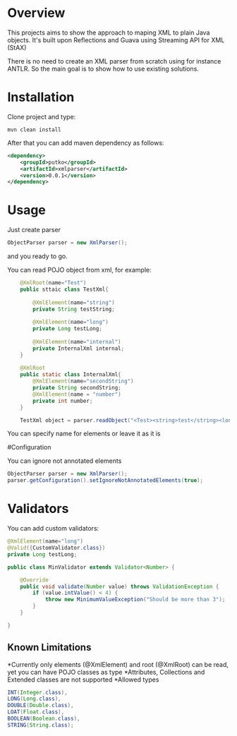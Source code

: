 # Overview

This projects aims to show the approach to maping XML to plain Java objects.
It's built upon Reflections and Guava using Streaming API for XML (StAX)

There is no need to create an XML parser from scratch using for instance ANTLR.
So the main goal is to show how to use existing solutions.

# Installation

Clone project and type:

```
mvn clean install
```

After that you can add maven dependency as follows:

```xml
<dependency>
	<groupId>putko</groupId>
	<artifactId>xmlparser</artifactId>
	<version>0.0.1</version>
</dependency>
```

# Usage

Just create parser
```java
ObjectParser parser = new XmlParser();
```
and you ready to go.

You can read POJO object from xml, for example:

```java
	@XmlRoot(name="Test")
	public sttaic class TestXml{
		
		@XmlElement(name="string")
		private String testString;
		
		@XmlElement(name="long")
		private Long testLong;
		
		@XmlElement(name="internal")
		private InternalXml internal;
	}
	
	@XmlRoot
	public static class InternalXml{
		@XmlElement(name="secondString")
		private String secondString;
		@XmlElement(name = "number")
		private int number;
	}

	TestXml object = parser.readObject("<Test><string>test</string><long>6</long><internal><secondString>test2</secondString><number>5</number></internal></Test>", TestXml.class);
```

You can specify name for elements or leave it as it is
	
#Configuration

You can ignore not annotated elements

```java
ObjectParser parser = new XmlParser();
parser.getConfiguration().setIgnoreNotAnnotatedElements(true);	
```
	
# Validators

You can add custom validators:

```java
@XmlElement(name="long")
@Valid({CustomValidator.class})
private Long testLong;
```

```java
public class MinValidator extends Validator<Number> {

	@Override
	public void validate(Number value) throws ValidationException {
		if (value.intValue() < 4) {
			throw new MinimumValueException("Should be more than 3");
		}
	}

}

```
	
## Known Limitations

*Currently only elements (@XmlElement) and root (@XmlRoot) can be read, yet you can have POJO classes as type
*Attributes, Collections and Extended classes are not supported
*Allowed types

```java
INT(Integer.class),
LONG(Long.class),
DOUBLE(Double.class),
LOAT(Float.class),
BOOLEAN(Boolean.class),
STRING(String.class);
```



